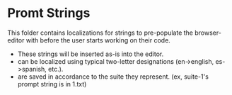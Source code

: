 # Promt Strings

This folder contains localizations for strings to pre-populate the browser-editor
with before the user starts working on their code.

- These strings will be inserted as-is into the editor.
- can be localized using typical two-letter designations (en->english, es->spanish, etc.).
- are saved in accordance to the suite they represent. (ex, suite-1's prompt string is in 1.txt)
